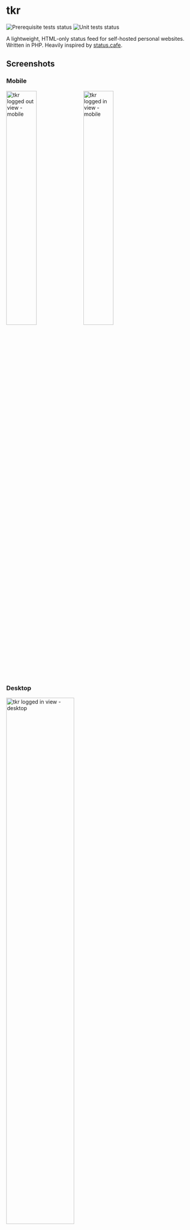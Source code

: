 # tkr
![Prerequisite tests status](https://gitea.subcultureofone.org/greg/tkr/actions/workflows/prerequisites.yaml/badge.svg)
![Unit tests status](https://gitea.subcultureofone.org/greg/tkr/actions/workflows/unit_tests.yaml/badge.svg)

A lightweight, HTML-only status feed for self-hosted personal websites. Written in PHP. Heavily inspired by [status.cafe](https://status.cafe).

## Screenshots

### Mobile

<img src="https://subcultureofone.org/images/tkr/tkr-logged-out-mobile-v4.png"
     alt="tkr logged out view - mobile"
     width="40%" height="40%">
<img src="https://subcultureofone.org/images/tkr/tkr-logged-in-mobile-v4.png"
     alt="tkr logged in view - mobile"
     width="40%" height="40%">

### Desktop

<img src="https://subcultureofone.org/images/tkr/tkr-logged-out-desktop-v4.png"
     alt="tkr logged in view - desktop"
     width="60%" height="60%">

<img src="https://subcultureofone.org/images/tkr/tkr-logged-in-desktop-v4.png"
     alt="tkr logged in view - desktop"
     width="60%" height="60%">

## Features

* HTML and CSS implementation. No Javascript.
* Accessible by default
* RSS `/feed/rss` and Atom `/feed/atom` feeds
* CSS uploads for custom theming
* Custom emoji to personalize moods (unicode only)

I'm trying to make sure that the HTML is both semantically valid and accessible, but I have a lot to learn about both. If you see something I should fix, please let me know!

## Prerequisites

* A web server with PHP support, such as:
    * Apache with mod_php
    * nginx and php-fpm
* PHP 8.2+ with the PDO and PDO_SQLITE extensions
    * The PDO and PDO_SQLITE extensions are usually included by default
    * This might work with earlier PHP versions, but I've only tested 8.2

## Installation

1. Download the latest tkr archive from [the packages page](https://gitea.subcultureofone.org/greg/tkr/packages)
1. Copy the `.tgz` file to your server and extract it
1. Copy the `tkr` directory to the location you want to serve it from
    * on debian-based systems, `/var/www/tkr` is recommended
1. Make the `storage` directory writable by the web server account.
    ```sh
    chown www-data:www-data /path/to/tkr/storage
    chmod 0770 /path/to/tkr/storage
    ```
1. Add the necessary web server configuration.
    * Examples for common scenarios can be found in the [examples](./examples) directory.
        * Apache VPS, subdomain (e.g. `https://tkr.your-domain.com`): [examples/apache/vps/root](./examples/apache/vps/root)
        * Apache VPS, subfolder (e.g. `https://your-domain.com/tkr`): [examples/apache/vps/subfolder](./examples/apache/vps/subfolder)
        * Nginx VPS, subdomain (e.g. `https://tkr.your-domain.com`): [examples/nginx/root](./examples/nginx/root)
        * Nginx VPS, subfolder (e.g. `https://your-domain.com/tkr`): [examples/nginx/subfolder](./examples/nginx/subfolder)
    * Any values that need to be configured for your environment are labeled with `CONFIG`.
    * The SSL configurations are basic, but should work. For more robust SSL configurations, see https://ssl-config.mozilla.org


## Initial configuration

1. Run `php tkr/prerequisites.php`. This will confirm that:
    1. PHP 8.2+ is installed
    1. All required PHP extensions are installed
        1. PDO
        1. PDO::sqlite
    1. All required directories exist
    1. The `tkr/storage` directory exists and is writable
        1. If `tkr/storage` is writable, then it will create the required subdirectories
            1. `tkr/storage/db`
            1. `tkr/storage/upload`
    1. The script will write a summary to stdout and will save a log at `tkr/storage/prerequisite-check.log`
1. Edit `config/init.php` to set the domain and base path correctly for your configuration.
    * subdirectory installation (e.g. https://my-domain.com/tkr)
    ```
    'base_url' => 'https://my-domain.com',
    'base_path' => '/tkr/',
    ```
    * subdomain installation (e.g. https://tkr.my-domain.com)
    ```
    'base_url' => 'https://tkr.my-domain.com',
    'base_path' => '/',
    ```
1. Browse to your tkr URL. You'll be presented with the setup screen to complete initial configuration.
![tkr setup page](https://subcultureofone.org/images/tkr/tkr-setup.png)

### Server configuration notes

The document root should be `/PATH/TO/tkr/public`. This will ensure that only the files that need to be accessible from the internet are served by your web server.

There is an `.htaccess` file in the `tkr/` root directory. It's designed for the following installation scenario:

* shared hosting
* `tkr/` is installed to `tkr/` under your web root. (e.g. `public_html/tkr`).
* `tkr/public` is the document root
* The other application directories are blocked both by `tkr/.htaccess` and by `.htaccess` files in the directories themselves. These are:
    * `tkr/config`
    * `tkr/examples` (not technically an application directory, but distributed with the .zip archive)
    * `tkr/src`
    * `tkr/storage`
    * `tkr/templates`


### Docker compose

The [docker](./docker) directory contains docker-compose.yml files and web server configs for some different server configurations. For simplicity, these do not use SSL.

To run tkr locally on your machine, copy the docker-compose file you're interested in to `tkr/` and run `docker compose up`.

## Accessibility Note

The "Strict Accessibility" setting (enabled by default) addes `tabindex="0"` to all `<a>` tags to force them to get tab focus. This isn't strictly best practice. The `<a>` tag should get tab focus by default. But I've learned that some browsers (at least Safari and Vivaldi) disable this in their default configurations, making accessibility an opt-in feature.

If you'd like to revert to the standard behavior, toggle this setting off. But know that people who navigate by keyboard may have to reconfigure their browser settings in order to select hyperlinks.

## Storage

Ticks are stored in files on the filesystem under `/tkr/storage/ticks`. This directory must be writable by the web server user and so SHOULD NOT be served by the web server. If you set your document root to `/tkr/public/`, then you'll be fine.

The file structure is `YYYY/MM/DD.txt`. That is, each day's ticks are located in a file whose full path is `/tkr/storage/ticks/YEAR/MONTH/DAY.txt`. This is to prevent any single file from getting too large.

Each entry takes the form `TIMESTAMP|TICK`, where `TIMESTAMP` is the time that the entry was made and `TICK` is the text of the entry.

For illustration, here's a sample from the file `/tkr/storage/ticks/2025/05/25` on my test system.

```sh
# cat /tkr/ticks/2025/05/25.txt
23:27:37|some stuff
23:27:45|some more, stuff
```

### SQLite Database

tkr stores profile information, custom emojis, and uploaded css metadata in a SQLite database located at `tkr/storage/db/tkr.sqlite`.

You don't have to do any database setup. The database is automatically created and initialized on first run.

## FAQ

### Why don't I see the right IPs in the logs?

This can happen for a few reasons. Some common ones are:

**Docker Development:** If running via Docker, you may see `192.168.65.1` (Docker Desktop gateway). This is normal for development.

**Behind a Proxy/CDN:** If you're behind Cloudflare (with proxy enabled), load balancers, or other proxies, all requests may appear to come from the proxy's IP addresses.

- **For accurate IP logging:** Configure your web server to trust proxy headers. See your proxy provider's documentation for the required nginx/Apache configuration.


## Acknowledgements

It's been a lot of fun to get back to building something. I'm grateful to the people and projects that inspired me to do it:

* [armaina](https://armaina.com) - Armaina's a talented artist (check out the site!) who had the original idea for a self-hosted PHP version of status.cafe. That sounded like a fun project so I thought I'd see if I could manage it. This project doesn't exist without Armaina. Thank you!
* [status.cafe](https://status.cafe) - The technological inspiration. Unless you really want to self-host, you should use status.cafe instead! I took a lot of inspiration from its design and then I made the CSS way heavier and probably lost some of the soul along the way.
* [32-bit cafe](https://32bit.cafe) - I started in technology as a hobbyist and idealist. Then I became a professional. The decades since have sucked the joy and the hope out of technology. 32-bit cafe reminded me that they're both still there.

## Tentative 0.y.z releases to 1.0

I'd like to alternate beteen architecture and feature releases between here and 1.0. This is my current thinking, but these may change.

### 0.7.5 (architecture improvements)
* Add linting and tests
* Add artifact build pipeline

### 0.8.0 (features and enhancements)
* Support microformats
* Support h-feed and JSON

### 0.8.5 (architecture improvements)
* Add docker build and deployment

### 0.9.0 (features and enhancements)
* Allow customization of time zone and time display for ticks

### 0.9.5 (architecture enhancements)
* Improve exception handling
* Add logging, including log viewer screen

### 1.0.0
* Polish README and other docs
* Set up dedicated webpage